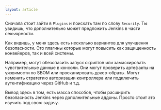 ```yaml
---
layout: article
---
```

Сначала стоит зайти в `Plugins` и поискать там по слову `Security`. Ты увидишь, что дополнительно может предложить Jenkins в части секьюрности.

Как видишь, у меня здесь есть несколько вариантов для улучшения безопасности. Это плагины которые могут повысить как защищенность конвейеров, так и всей системы. 

Например, могут обезопасить запуск скриптов или замаскировать чувствительные данные в консоли. Они могут проверить артефакты на уязвимости по SBOM или просканировать докер-образы. Могут изменить стратегию авторизации контроллера или подключить аутентификацию через GitHub и т.д.

Вывод здесь в том, есть масса способов, чтобы расширить безопасность Jenkins через дополнительные аддоны. Просто стоит это изучить под свою задачу.
